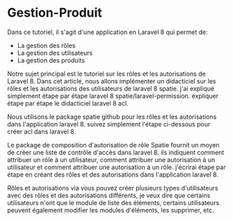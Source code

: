 # Gestion-Produit
Dans ce tutoriel, il s'agit d'une application en Laravel 8 qui permet de:
 - La gestion des rôles
 - La gestion des utilisateurs
 - La gestion des produits

Notre sujet principal est le tutoriel sur les rôles et les autorisations de Laravel 8. Dans cet article, nous allons implémenter un didacticiel sur les rôles et les autorisations des utilisateurs de laravel 8 spatie. j'ai expliqué simplement étape par étape laravel 8 spatie/laravel-permission. expliquer étape par étape le didacticiel laravel 8 acl.

Nous utilisons le package spatie github pour les rôles et les autorisations dans l'application laravel 8. suivez simplement l'étape ci-dessous pour créer acl dans laravel 8.

Le package de composition d'autorisation de rôle Spatie fournit un moyen de créer une liste de contrôle d'accès dans laravel 8. ils indiquent comment attribuer un rôle à un utilisateur, comment attribuer une autorisation à un utilisateur et comment attribuer une autorisation à un rôle. j'écrirai étape par étape en créant des rôles et des autorisations dans l'application laravel 8.

Rôles et autorisations via vous pouvez créer plusieurs types d'utilisateurs avec des rôles et des autorisations différents, je veux dire que certains utilisateurs n'ont que le module de liste des éléments, certains utilisateurs peuvent également modifier les modules d'éléments, les supprimer, etc.
